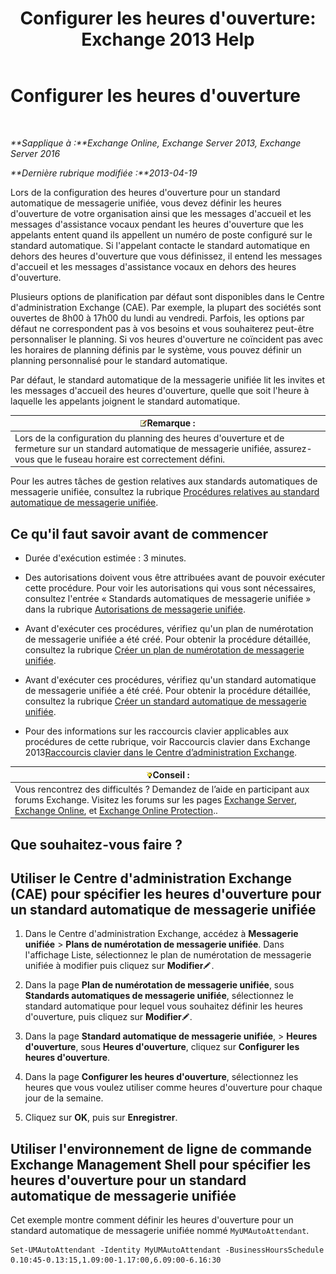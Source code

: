 ﻿---
title: "Configurer les heures d'ouverture: Exchange 2013 Help"
TOCTitle: Configurer les heures d'ouverture
ms:assetid: 96b4be99-af94-4fa4-959a-48413387a044
ms:mtpsurl: https://technet.microsoft.com/fr-fr/library/Bb232133(v=EXCHG.150)
ms:contentKeyID: 50478746
ms.date: 05/23/2018
mtps_version: v=EXCHG.150
ms.translationtype: MT
---

# Configurer les heures d'ouverture

 

_**Sapplique à :**Exchange Online, Exchange Server 2013, Exchange Server 2016_

_**Dernière rubrique modifiée :**2013-04-19_

Lors de la configuration des heures d'ouverture pour un standard automatique de messagerie unifiée, vous devez définir les heures d'ouverture de votre organisation ainsi que les messages d'accueil et les messages d'assistance vocaux pendant les heures d'ouverture que les appelants entent quand ils appellent un numéro de poste configuré sur le standard automatique. Si l'appelant contacte le standard automatique en dehors des heures d'ouverture que vous définissez, il entend les messages d'accueil et les messages d'assistance vocaux en dehors des heures d'ouverture.

Plusieurs options de planification par défaut sont disponibles dans le Centre d'administration Exchange (CAE). Par exemple, la plupart des sociétés sont ouvertes de 8h00 à 17h00 du lundi au vendredi. Parfois, les options par défaut ne correspondent pas à vos besoins et vous souhaiterez peut-être personnaliser le planning. Si vos heures d'ouverture ne coïncident pas avec les horaires de planning définis par le système, vous pouvez définir un planning personnalisé pour le standard automatique.

Par défaut, le standard automatique de la messagerie unifiée lit les invites et les messages d'accueil des heures d'ouverture, quelle que soit l'heure à laquelle les appelants joignent le standard automatique.

<table>
<thead>
<tr class="header">
<th><img src="images/JJ159664.note(EXCHG.150).gif" title="Remarque" alt="Remarque" />Remarque :</th>
</tr>
</thead>
<tbody>
<tr class="odd">
<td>Lors de la configuration du planning des heures d'ouverture et de fermeture sur un standard automatique de messagerie unifiée, assurez-vous que le fuseau horaire est correctement défini.</td>
</tr>
</tbody>
</table>


Pour les autres tâches de gestion relatives aux standards automatiques de messagerie unifiée, consultez la rubrique [Procédures relatives au standard automatique de messagerie unifiée](um-auto-attendant-procedures-exchange-2013-help.md).

## Ce qu'il faut savoir avant de commencer

  - Durée d'exécution estimée : 3 minutes.

  - Des autorisations doivent vous être attribuées avant de pouvoir exécuter cette procédure. Pour voir les autorisations qui vous sont nécessaires, consultez l'entrée « Standards automatiques de messagerie unifiée » dans la rubrique [Autorisations de messagerie unifiée](unified-messaging-permissions-exchange-2013-help.md).

  - Avant d'exécuter ces procédures, vérifiez qu'un plan de numérotation de messagerie unifiée a été créé. Pour obtenir la procédure détaillée, consultez la rubrique [Créer un plan de numérotation de messagerie unifiée](create-a-um-dial-plan-exchange-2013-help.md).

  - Avant d'exécuter ces procédures, vérifiez qu'un standard automatique de messagerie unifiée a été créé. Pour obtenir la procédure détaillée, consultez la rubrique [Créer un standard automatique de messagerie unifiée](create-a-um-auto-attendant-exchange-2013-help.md).

  - Pour des informations sur les raccourcis clavier applicables aux procédures de cette rubrique, voir Raccourcis clavier dans Exchange 2013[Raccourcis clavier dans le Centre d’administration Exchange](keyboard-shortcuts-in-the-exchange-admin-center-exchange-online-protection-help.md).

<table>
<thead>
<tr class="header">
<th><img src="images/Bb125224.tip(EXCHG.150).gif" title="Conseil" alt="Conseil" />Conseil :</th>
</tr>
</thead>
<tbody>
<tr class="odd">
<td>Vous rencontrez des difficultés ? Demandez de l’aide en participant aux forums Exchange. Visitez les forums sur les pages <a href="https://go.microsoft.com/fwlink/p/?linkid=60612">Exchange Server</a>, <a href="https://go.microsoft.com/fwlink/p/?linkid=267542">Exchange Online</a>, et <a href="https://go.microsoft.com/fwlink/p/?linkid=285351">Exchange Online Protection</a>..</td>
</tr>
</tbody>
</table>


## Que souhaitez-vous faire ?

## Utiliser le Centre d'administration Exchange (CAE) pour spécifier les heures d'ouverture pour un standard automatique de messagerie unifiée

1.  Dans le Centre d'administration Exchange, accédez à **Messagerie unifiée** \> **Plans de numérotation de messagerie unifiée**. Dans l'affichage Liste, sélectionnez le plan de numérotation de messagerie unifiée à modifier puis cliquez sur **Modifier**![Icône Modifier](images/Bb124582.6f53ccb2-1f13-4c02-bea0-30690e6ea71d(EXCHG.150).gif "Icône Modifier").

2.  Dans la page **Plan de numérotation de messagerie unifiée**, sous **Standards automatiques de messagerie unifiée**, sélectionnez le standard automatique pour lequel vous souhaitez définir les heures d'ouverture, puis cliquez sur **Modifier**![Icône Modifier](images/Bb124582.6f53ccb2-1f13-4c02-bea0-30690e6ea71d(EXCHG.150).gif "Icône Modifier").

3.  Dans la page **Standard automatique de messagerie unifiée**, \> **Heures d'ouverture**, sous **Heures d'ouverture**, cliquez sur **Configurer les heures d'ouverture**.

4.  Dans la page **Configurer les heures d'ouverture**, sélectionnez les heures que vous voulez utiliser comme heures d'ouverture pour chaque jour de la semaine.

5.  Cliquez sur **OK**, puis sur **Enregistrer**.

## Utiliser l'environnement de ligne de commande Exchange Management Shell pour spécifier les heures d'ouverture pour un standard automatique de messagerie unifiée

Cet exemple montre comment définir les heures d'ouverture pour un standard automatique de messagerie unifiée nommé `MyUMAutoAttendant`.

    Set-UMAutoAttendant -Identity MyUMAutoAttendant -BusinessHoursSchedule 0.10:45-0.13:15,1.09:00-1.17:00,6.09:00-6.16:30

